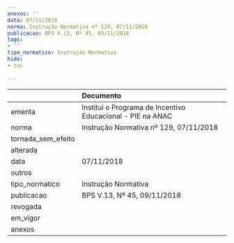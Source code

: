 ```yaml
---
anexos: ''
data: 07/11/2018
norma: Instrução Normativa nº 129, 07/11/2018
publicacao: BPS V.13, Nº 45, 09/11/2018
tags:
- ''
tipo_normatico: Instrução Normativa
hide: 
- toc 
 
---
```


|                    | Documento                                                  |
|:-------------------|:-----------------------------------------------------------|
| ementa             | Institui o Programa de Incentivo Educacional - PIE na ANAC |
| norma              | Instrução Normativa nº 129, 07/11/2018                     |
| tornada_sem_efeito |                                                            |
| alterada           |                                                            |
| data               | 07/11/2018                                                 |
| outros             |                                                            |
| tipo_normatico     | Instrução Normativa                                        |
| publicacao         | BPS V.13, Nº 45, 09/11/2018                                |
| revogada           |                                                            |
| em_vigor           |                                                            |
| anexos             |                                                            |